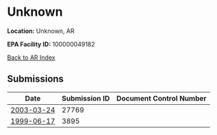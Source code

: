 # Unknown

**Location:** Unknown, AR

**EPA Facility ID:** 100000049182

[Back to AR Index](../../index.md)

## Submissions

| Date | Submission ID | Document Control Number |
|------|--------------|-------------------------|
| [2003-03-24](submissions/27769.md) | 27769 |  |
| [1999-06-17](submissions/3895.md) | 3895 |  |
